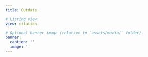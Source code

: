 ```yaml
---
title: Outdate

# Listing view
view: citation

# Optional banner image (relative to `assets/media/` folder).
banner:
  caption: ''
  image: ''
---
```

